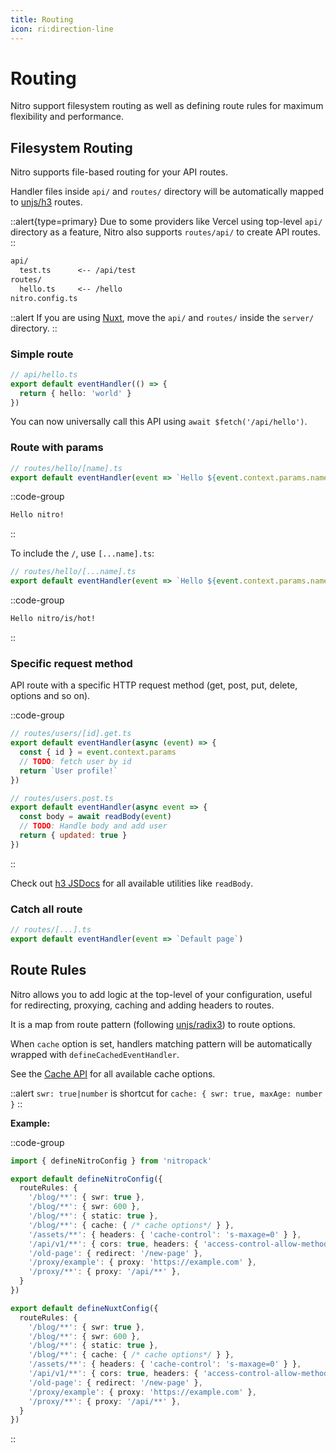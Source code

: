 ```yaml
---
title: Routing
icon: ri:direction-line
---
```


# Routing

Nitro support filesystem routing as well as defining route rules for maximum flexibility and performance.

## Filesystem Routing

Nitro supports file-based routing for your API routes.

Handler files inside `api/` and `routes/` directory will be automatically mapped to [unjs/h3](https://github.com/unjs/h3) routes.

::alert{type=primary}
Due to some providers like Vercel using  top-level `api/` directory as a feature, Nitro also supports `routes/api/` to create API routes.
::

```md
api/
  test.ts      <-- /api/test
routes/
  hello.ts     <-- /hello
nitro.config.ts
```

::alert
If you are using [Nuxt](https://nuxt.com), move the `api/` and `routes/` inside the `server/` directory.
::

### Simple route

```ts
// api/hello.ts
export default eventHandler(() => {
  return { hello: 'world' }
})
```

You can now universally call this API using `await $fetch('/api/hello')`.

### Route with params

```js
// routes/hello/[name].ts
export default eventHandler(event => `Hello ${event.context.params.name}!`)
```

::code-group
```md [/hello/nitro]
Hello nitro!
```
::

To include the `/`, use `[...name].ts`:

```js
// routes/hello/[...name].ts
export default eventHandler(event => `Hello ${event.context.params.name}!`)
```

::code-group
```md [/hello/nitro/is/hot]
Hello nitro/is/hot!
```
::

### Specific request method

API route with a specific HTTP request method (get, post, put, delete, options and so on).

::code-group
```js [GET]
// routes/users/[id].get.ts
export default eventHandler(async (event) => {
  const { id } = event.context.params
  // TODO: fetch user by id
  return `User profile!`
})
```

```js [POST]
// routes/users.post.ts
export default eventHandler(async event => {
  const body = await readBody(event)
  // TODO: Handle body and add user
  return { updated: true }
})
```
::

Check out [h3 JSDocs](https://www.jsdocs.io/package/h3#package-index-functions) for all available utilities like `readBody`.

### Catch all route

```js
// routes/[...].ts
export default eventHandler(event => `Default page`)
```

## Route Rules

Nitro allows you to add logic at the top-level of your configuration, useful for redirecting, proxying, caching and adding headers to routes.

It is a map from route pattern (following [unjs/radix3](https://github.com/unjs/radix3#route-matcher)) to route options.

When `cache` option is set, handlers matching pattern will be automatically wrapped with `defineCachedEventHandler`.

 See the [Cache API](/guide/cache) for all available cache options.

::alert
`swr: true|number` is shortcut for `cache: { swr: true, maxAge: number }`
::

**Example:**

::code-group
```ts [nitro.config.ts]
import { defineNitroConfig } from 'nitropack'

export default defineNitroConfig({
  routeRules: {
    '/blog/**': { swr: true },
    '/blog/**': { swr: 600 },
    '/blog/**': { static: true },
    '/blog/**': { cache: { /* cache options*/ } },
    '/assets/**': { headers: { 'cache-control': 's-maxage=0' } },
    '/api/v1/**': { cors: true, headers: { 'access-control-allow-methods': 'GET' } },
    '/old-page': { redirect: '/new-page' },
    '/proxy/example': { proxy: 'https://example.com' },
    '/proxy/**': { proxy: '/api/**' },
  }
})
```
```ts [nuxt.config.ts]
export default defineNuxtConfig({
  routeRules: {
    '/blog/**': { swr: true },
    '/blog/**': { swr: 600 },
    '/blog/**': { static: true },
    '/blog/**': { cache: { /* cache options*/ } },
    '/assets/**': { headers: { 'cache-control': 's-maxage=0' } },
    '/api/v1/**': { cors: true, headers: { 'access-control-allow-methods': 'GET' } },
    '/old-page': { redirect: '/new-page' },
    '/proxy/example': { proxy: 'https://example.com' },
    '/proxy/**': { proxy: '/api/**' },
  }
})
```
::
